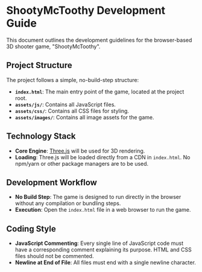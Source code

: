 # ShootyMcToothy Development Guide

This document outlines the development guidelines for the browser-based 3D shooter game, "ShootyMcToothy".

## Project Structure

The project follows a simple, no-build-step structure:

-   **`index.html`**: The main entry point of the game, located at the project root.
-   **`assets/js/`**: Contains all JavaScript files.
-   **`assets/css/`**: Contains all CSS files for styling.
-   **`assets/images/`**: Contains all image assets for the game.

## Technology Stack

-   **Core Engine**: [Three.js](https://threejs.org/) will be used for 3D rendering.
-   **Loading**: Three.js will be loaded directly from a CDN in `index.html`. No npm/yarn or other package managers are to be used.

## Development Workflow

-   **No Build Step**: The game is designed to run directly in the browser without any compilation or bundling steps.
-   **Execution**: Open the `index.html` file in a web browser to run the game.

## Coding Style

-   **JavaScript Commenting**: Every single line of JavaScript code must have a corresponding comment explaining its purpose. HTML and CSS files should not be commented.
-   **Newline at End of File**: All files must end with a single newline character.
